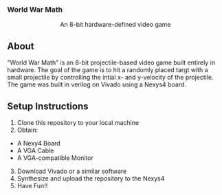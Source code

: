 <p align="center">
    <h3>World War Math</h3>
    <p align="center">An 8-bit hardware-defined video game</p>
</p>

## About
"World War Math" is an 8-bit projectile-based video game built entirely in hardware.  The goal of the game is to hit a randomly placed targt with a small projectile by controlling the intial x- and y-velocity of the projectile.  The game was built in verilog on Vivado using a Nexys4 board.

## Setup Instructions
1. Clone this repository to your local machine
2. Obtain:
- A Nexy4 Board
- A VGA Cable
- A VGA-compatible Monitor
3. Download Vivado or a similar software
4. Synthesize and upload the repository to the Nexys4
5. Have Fun!!